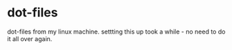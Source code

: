 # dot-files
dot-files from my linux machine. settting this up took a while - no need to do it all over again.
